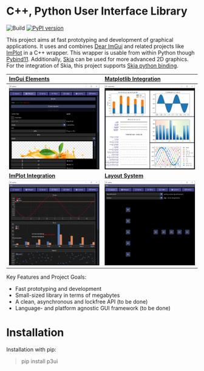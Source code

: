 # C++, Python User Interface Library
![Build](https://github.com/0lru/p3ui/workflows/Build/badge.svg)
[![PyPI version](https://badge.fury.io/py/p3ui.svg)](https://badge.fury.io/py/p3ui)

This project aims at fast prototyping and development of graphical applications. It uses and combines [Dear ImGui](https://github.com/ocornut/imgui) and related projects like [ImPlot](https://github.com/epezent/implot) in a C++ wrapper. This wrapper is usable from within Python though [Pybind11](https://github.com/pybind/pybind11).
Additionally, [Skia](skia.org) can be used for more advanced 2D graphics. For the integration of Skia, this project supports [Skia python binding](https://github.com/kyamagu/skia-python).

[ImGui Elements](python/gallery) |  [Matplotlib Integration](demos/gallery)
:-------------------------|:-------------------------
![widgets](https://raw.githubusercontent.com/0lru/p3ui/main/doc/scr0.png)  |  ![matplotlib](https://raw.githubusercontent.com/0lru/p3ui/main/doc/scr1.png)|
**[ImPlot Integration](python/gallery)** |  **[Layout System](demos/matplotlib)**|
![widgets](https://raw.githubusercontent.com/0lru/p3ui/main/doc/scr2.png)  |  ![matplotlib](https://raw.githubusercontent.com/0lru/p3ui/main/doc/scr3.png)

Key Features and Project Goals:
* Fast prototyping and development
* Small-sized library in terms of megabytes
* A clean, asynchronous and lockfree API (to be done)
* Language- and platform agnostic GUI framework (to be done)

#  Installation

Installation with pip:

> pip install p3ui
